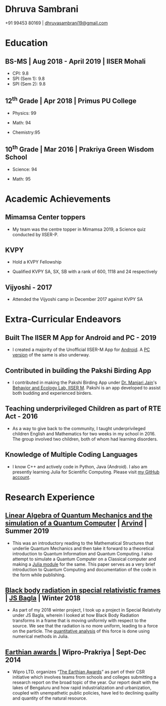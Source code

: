 # Dhruva Sambrani

\+91
99453 80169 | [dhruvasambrani19@gmail.com](mailto:dhruvasambrani19@gmail.com?subject=Response%20to%20CV)

# Education

## BS-MS | Aug 2018 - April 2019 | IISER Mohali
  - CPI: 9.8
  - SPI (Sem 1): 9.8
  - SPI (Sem 2): 9.8

## 12<sup>th</sup> Grade | Apr 2018 | Primus PU College

  - Physics: 99

  - Math: 94

  - Chemistry:95

## 10<sup>th</sup> Grade | Mar 2016 | Prakriya Green Wisdom School

  - Science: 94

  - Math: 95

# Academic Achievements
## Mimamsa Center toppers

  - My team was the centre topper in Mimamsa 2019, a Science quiz conducted by IISER-P.

## KVPY

  - Hold a KVPY Fellowship

  - Qualified KVPY SA, SX, SB with a rank of 600, 1118 and 24
    respectively

## Vijyoshi - 2017

  - Attended the Vijyoshi camp in December 2017 against KVPY SA

# Extra-Curricular Endeavors

## Built The IISER M App for Android and PC - 2019
  - I created a majority of the Unofficial IISER-M App for [Android](https://github.com/DhruvaSambrani/IISER-Android). A [PC version](https://github.com/DhruvaSambrani/IISERM_pc) of the same is also underway.

## Contributed in building the Pakshi Birding App
  - I contributed in making the Pakshi Birding App under [Dr. Manjari Jain](https://manjarijain.net/)'s [Behavior and Ecology Lab, IISER M](). Pakshi is an app developed  to assist both budding and experienced birders.

## Teaching underprivileged Children as part of RTE Act - 2016
  - As a way to give back to the community, I taught underprivileged children English and Mathematics for two weeks in my school in 2016. The group involved two children, both of whom had learning disorders.

## Knowledge of Multiple Coding Languages
  - I know C++ and actively code in Python, Java (Android). I also am presently learning Julia for Scientific Computing. Please visit [my GitHub account](https://github.com/DhruvaSambrani/repo).

# Research Experience

## [Linear Algebra of Quantum Mechanics and the simulation of a Quantum Computer](papers/qc.pdf) | [Arvind](http://14.139.227.202/Faculty/arvind/) | Summer 2019
  - This was an introductory reading to the Mathematical Structures that underlie Quantum Mechanics and then take it forward to a theoretical introduction to Quantum Information and Quantum Computing. I also attempt to simulate a Quantum Computer on a Classical computer and making a [Julia module](https://github.com/DhruvaSambrani/Quantum-Computing) for the same. This paper serves as a very brief introduction to Quantum Computing and documentation of the code in the form while publishing.

## [Black body radiation in special relativistic frames](papers/bbr_vel_trans.pdf) | [JS Bagla](http://14.139.227.202/Faculty/jasjeet/index.html) | Winter 2018

  - As part of my 2018 winter project, I took up a project in Special Relativity under JS Bagla, wherein I looked at how Black Body Radiation transforms in a frame that is moving uniformly with respect to the source. We see that the radiation is no more uniform, leading to a force on the particle. The [quantitative analysis](papers/bbr_f_on_particle.pdf) of this force is done using numerical methods in Julia.

## [Earthian awards ](https://drive.google.com/file/d/0B8vd4YD-FkfkUmZhUVUwQU53NzdORGpneTlQbE5kaEhNYlRj/view?usp=sharing)| Wipro-Prakriya | Sept-Dec 2014

  - Wipro LTD. organizes “[The Earthian
    Awards](http://wiprofoundation.org/earthian)” as part of their CSR initiative which involves teams from schools and colleges submitting a research report on the broad topic of the year. Our report dealt with the lakes of Bengaluru and how rapid industrialization and urbanization, coupled with unempathetic public policies, have led to declining quality and quantity of the natural resource.
